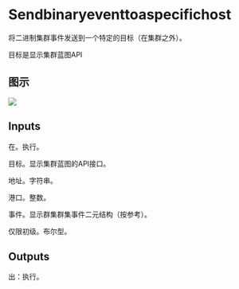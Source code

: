 # Sendbinaryeventtoaspecifichost

将二进制集群事件发送到一个特定的目标（在集群之外）。

目标是显示集群蓝图API

## 图示

![]($-20221218-20110193.png)

## Inputs

在。执行。

目标。显示集群蓝图的API接口。

地址。字符串。

港口。整数。

事件。显示群集群集事件二元结构（按参考）。

仅限初级。布尔型。  

## Outputs

出：执行。
